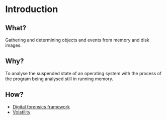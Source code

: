 # Introduction

## What?

Gathering and determining objects and events from memory and disk images.

## Why?

To analyse the suspended state of an operating system with the process of the program being analysed still in running memory.

## How?

* [Digital forensics framework](dff.md)
* [Volatility](volatility.md)
